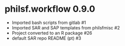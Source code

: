 # philsf.workflow 0.9.0

* Imported bash scripts from gitlab #1
* Imported SAR and SAP templates from philsfmisc #2
* Project converted to an R package #26
* default SAR repo README (pt) #3

